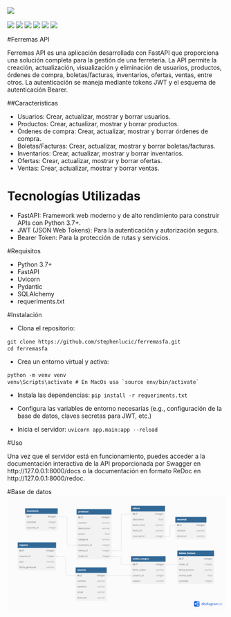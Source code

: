 ![](https://cosasdedevs.com/media/sections/images/fastapi.png)

![](https://img.shields.io/github/stars/pandao/editor.md.svg) ![](https://img.shields.io/github/forks/pandao/editor.md.svg) ![](https://img.shields.io/github/tag/pandao/editor.md.svg) ![](https://img.shields.io/github/release/pandao/editor.md.svg) ![](https://img.shields.io/github/issues/pandao/editor.md.svg) ![](https://img.shields.io/bower/v/editor.md.svg)


#Ferremas API

<p>
Ferremas API es una aplicación desarrollada con FastAPI que proporciona una solución completa para la gestión de una ferretería. La API permite la creación, actualización, visualización y eliminación de usuarios, productos, órdenes de compra, boletas/facturas, inventarios, ofertas, ventas, entre otros. La autenticación se maneja mediante tokens JWT y el esquema de autenticación Bearer.
</p>


##Características
- Usuarios: Crear, actualizar, mostrar y borrar usuarios.
- Productos: Crear, actualizar, mostrar y borrar productos.
- Órdenes de compra: Crear, actualizar, mostrar y borrar órdenes de compra.
- Boletas/Facturas: Crear, actualizar, mostrar y borrar boletas/facturas.
- Inventarios: Crear, actualizar, mostrar y borrar inventarios.
- Ofertas: Crear, actualizar, mostrar y borrar ofertas.
- Ventas: Crear, actualizar, mostrar y borrar ventas.


# Tecnologías Utilizadas
- FastAPI: Framework web moderno y de alto rendimiento para construir APIs con Python 3.7+.
- JWT (JSON Web Tokens): Para la autenticación y autorización segura.
- Bearer Token: Para la protección de rutas y servicios.

#Requisitos
- Python 3.7+
- FastAPI
- Uvicorn
- Pydantic
- SQLAlchemy 
- requeriments.txt

#Instalación
- Clona el repositorio:
``` 
git clone https://github.com/stephenlucic/ferremasfa.git
cd ferremasfa
```
- Crea un entorno virtual y activa:
```
python -m venv venv
venv\Scripts\activate # En MacOs usa `source env/bin/activate` 
```
- Instala las dependencias:
`pip install -r requeriments.txt`

- Configura las variables de entorno necesarias (e.g., configuración de la base de datos, claves secretas para JWT, etc.)

- Inicia el servidor:
`uvicorn app.main:app --reload`

#Uso
<p>
Una vez que el servidor está en funcionamiento, puedes acceder a la documentación interactiva de la API proporcionada por Swagger en http://127.0.0.1:8000/docs o la documentación en formato ReDoc en http://127.0.0.1:8000/redoc.
</p>

#Base de datos
![](https://raw.githubusercontent.com/stephenlucic/ferremasfa/main/ferremas_dbb.png)
